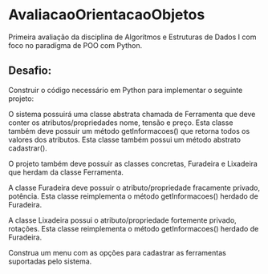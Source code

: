 # AvaliacaoOrientacaoObjetos

Primeira avaliação da disciplina de Algorítmos e Estruturas de Dados I com foco no paradígma de POO com Python.

## Desafio:
Construir o código necessário em Python para implementar o seguinte projeto:

O sistema possuirá uma classe abstrata chamada de Ferramenta que deve conter os atributos/propriedades nome, tensão e preço. Esta classe também deve possuir um método getInformacoes() que retorna todos os valores dos atributos. Esta classe também possui um método abstrato cadastrar().

O projeto também deve possuir as classes concretas, Furadeira e Lixadeira que herdam da classe Ferramenta.

A classe Furadeira deve possuir o atributo/propriedade fracamente privado, potência. Esta classe reimplementa o método getInformacoes() herdado de Furadeira.

A classe Lixadeira possui o atributo/propriedade fortemente privado, rotações. Esta classe reimplementa o método getInformacoes() herdado de Furadeira.

Construa um menu com as opções para cadastrar as ferramentas suportadas pelo sistema.
